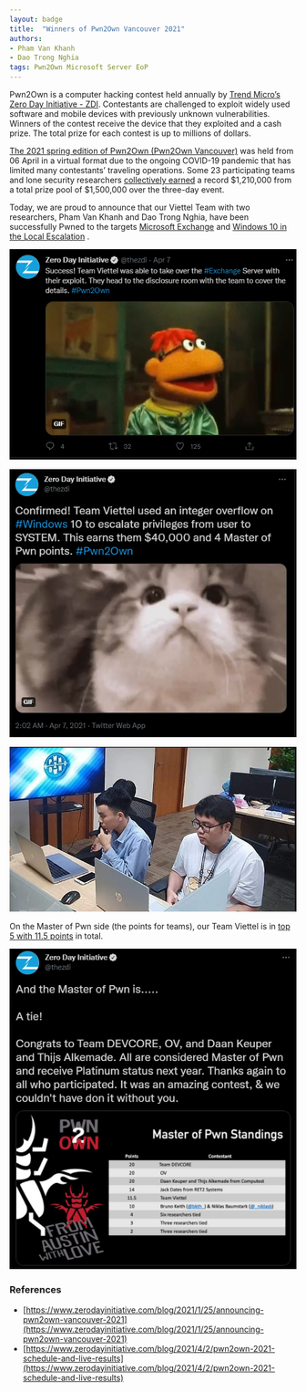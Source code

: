 ```yaml
---
layout: badge
title:  "Winners of Pwn2Own Vancouver 2021"
authors:
- Pham Van Khanh
- Dao Trong Nghia
tags: Pwn2Own Microsoft Server EoP
---
```


Pwn2Own is a computer hacking contest held annually by [Trend Micro’s Zero Day Initiative - ZDI](https://www.zerodayinitiative.com/). Contestants are challenged to exploit widely used software and mobile devices with previously unknown vulnerabilities. Winners of the contest receive the device that they exploited and a cash prize. The total prize for each contest is up to millions of dollars.

[The 2021 spring edition of Pwn2Own (Pwn2Own Vancouver)](https://www.zerodayinitiative.com/blog/2021/1/25/announcing-pwn2own-vancouver-2021) was held from 06 April in a virtual format due to the ongoing COVID-19 pandemic that has limited many contestants’ traveling operations. Some 23 participating teams and lone security researchers [collectively earned](https://www.zerodayinitiative.com/blog/2021/4/2/pwn2own-2021-schedule-and-live-results) a record $1,210,000 from a total prize pool of $1,500,000 over the three-day event.

Today, we are proud to announce that our Viettel Team with two researchers, Pham Van Khanh and Dao Trong Nghia, have been successfully Pwned to the targets [Microsoft Exchange](https://twitter.com/thezdi/status/1379821610589429762?s=20) and [Windows 10 in the Local Escalation](https://twitter.com/thezdi/status/1379509905636352001?s=20) .

![msexchange](/badges/images/p2o-2021-msexchange.png)

![win10eop](/badges/images/p2o-2021-local-eop.png)

![vt](/badges/images/p2o-2021-vt.png)

On the Master of Pwn side (the points for teams), our Team Viettel is in [top 5 with 11.5 points](https://twitter.com/thezdi/status/1380280223967670279?s=20) in total.

![team](/badges/images/p2o-2021-team.png)

### References
- [https://www.zerodayinitiative.com/blog/2021/1/25/announcing-pwn2own-vancouver-2021](https://www.zerodayinitiative.com/blog/2021/1/25/announcing-pwn2own-vancouver-2021)
- [https://www.zerodayinitiative.com/blog/2021/4/2/pwn2own-2021-schedule-and-live-results](https://www.zerodayinitiative.com/blog/2021/4/2/pwn2own-2021-schedule-and-live-results)